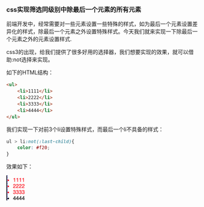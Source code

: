 ### css实现筛选同级别中除最后一个元素的所有元素

前端开发中，经常需要对一些元素设置一些特殊的样式，如为最后一个元素设置差异化的样式，除最后一个元素之外设置特殊样式。今天我们就来实现一下除最后一个元素之外的元素设置样式.

css3的出现，给我们提供了很多好用的选择器，我们想要实现的效果，就可以借助:not选择来实现。

如下的HTML结构：

```html
<ul>
    <li>1111</li>
    <li>2222</li>
    <li>3333</li>
    <li>4444</li>
</ul>
```

我们实现一下对前3个li设置特殊样式，而最后一个li不具备的样式：

```css
ul > li:not(:last-child){
    color: #f20;
}
```

效果如下：

![为除最后一个元素的所有元素设置样式](./images/i6.png)